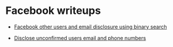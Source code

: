 # Facebook writeups

- [ Facebook other users and email disclosure using binary search ](https://medium.com/pentesternepal/facebook-email-phone-disclosure-using-binary-search-d50430758c54)

- [ Disclose unconfirmed users email and phone numbers ](https://ysamm.com/?p=700)
